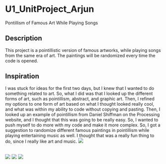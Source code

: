# U1_UnitProject_Arjun
Pontillism of Famous Art While Playing Songs

<h2> Description </h2>
<p> This project is a pointillistic version of famous artworks, while playing songs from the same era of art. The paintings will
be randomized every time the code is opened.<p>
<h2> Inspiration </h2>
I was stuck for ideas for the first two days, but I knew that I wanted to do something related to art. So, what I did was that I looked up 
the different forms of art, such as pointillism, abstract, and graphic art. Then, I refined my options to one form of art based on what I 
thought looked really cool, and what was within my ability to code without copying and pasting. Then, I looked up an example of 
pointillism from Daniel Shiffman on the Processing website, and I thought that this was going to be really easy. So, I wanted to push 
myself to do more with my code and make it more complex. So, I got a suggestion to randomize different famous paintings in pointillism 
while playing entertaining music as well. I thought that was a really fun thing to do, since I really like art and music. 
<img src = "imgres.jpg">

<h2 Screenshots </h2>
<img src = "ScreenShot1.png">
<img src = "ScreenShot2.png">
<img src = "ScreenShot2.png">
